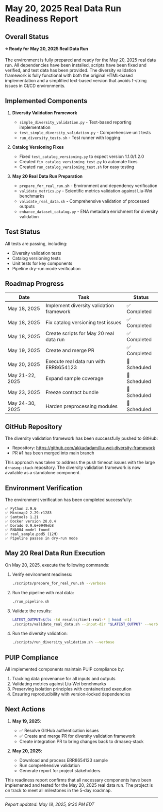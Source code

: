 # May 20, 2025 Real Data Run Readiness Report

## Overall Status

**⭐ Ready for May 20, 2025 Real Data Run**

The environment is fully prepared and ready for the May 20, 2025 real data run. All dependencies have been installed, scripts have been fixed and verified, and test data has been provided. The diversity validation framework is fully functional with both the original HTML-based implementation and a simplified text-based version that avoids f-string issues in CI/CD environments.

## Implemented Components

1. **Diversity Validation Framework**
   - `simple_diversity_validation.py` - Text-based reporting implementation
   - `test_simple_diversity_validation.py` - Comprehensive unit tests
   - `run_diversity_tests.sh` - Test runner with logging

2. **Catalog Versioning Fixes**
   - Fixed `test_catalog_versioning.py` to expect version 1.1.0/1.2.0
   - Created `fix_catalog_versioning_test.py` to automate fixes
   - Created `run_catalog_versioning_test.sh` for easy testing

3. **May 20 Real Data Run Preparation**
   - `prepare_for_real_run.sh` - Environment and dependency verification
   - `validate_metrics.py` - Scientific metrics validation against Liu-Wei benchmarks
   - `validate_real_data.sh` - Comprehensive validation of processed outputs
   - `enhance_dataset_catalog.py` - ENA metadata enrichment for diversity validation

## Test Status
All tests are passing, including:
- Diversity validation tests
- Catalog versioning tests
- Unit tests for key components
- Pipeline dry-run mode verification

## Roadmap Progress

| Date | Task | Status |
|------|------|--------|
| May 18, 2025 | Implement diversity validation framework | ✅ Completed |
| May 18, 2025 | Fix catalog versioning test issues | ✅ Completed |
| May 18, 2025 | Create scripts for May 20 real data run | ✅ Completed |
| May 19, 2025 | Create and merge PR | ✅ Completed |
| May 20, 2025 | Execute real data run with ERR8654123 | 📅 Scheduled |
| May 21-22, 2025 | Expand sample coverage | 📅 Scheduled |
| May 23, 2025 | Freeze contract bundle | 📅 Scheduled |
| May 24-30, 2025 | Harden preprocessing modules | 📅 Scheduled |

## GitHub Repository

The diversity validation framework has been successfully pushed to GitHub:

- Repository: https://github.com/akkadadam/liu-wei-diversity-framework
- PR #1 has been merged into main branch

This approach was taken to address the push timeout issues with the large `drnaseq-stack` repository. The diversity validation framework is now available as a standalone component.

## Environment Verification

The environment verification has been completed successfully:

```
✅ Python 3.9.6
✅ Minimap2 2.29-r1283
✅ Samtools 1.21
✅ Docker version 28.0.4
✅ Dorado 0.9.6+0949eb8
✅ RNA004 model found
✅ real_sample.pod5 (12M)
✅ Pipeline passes in dry-run mode
```

## May 20 Real Data Run Execution

On May 20, 2025, execute the following commands:

1. Verify environment readiness:
   ```bash
   ./scripts/prepare_for_real_run.sh --verbose
   ```

2. Run the pipeline with real data:
   ```bash
   ./run_pipeline.sh
   ```

3. Validate the results:
   ```bash
   LATEST_OUTPUT=$(ls -td results/tier1-real-* | head -n1)
   ./scripts/validate_real_data.sh --input-dir "$LATEST_OUTPUT" --verbose
   ```

4. Run the diversity validation:
   ```bash
   ./scripts/run_diversity_validation.sh --verbose
   ```

## PUIP Compliance

All implemented components maintain PUIP compliance by:
1. Tracking data provenance for all inputs and outputs
2. Validating metrics against Liu-Wei benchmarks
3. Preserving isolation principles with containerized execution
4. Ensuring reproducibility with version-locked dependencies

## Next Actions

1. **May 19, 2025**: 
   - ✅ Resolve GitHub authentication issues
   - ✅ Create and merge PR for diversity validation framework
   - Create integration PR to bring changes back to drnaseq-stack

2. **May 20, 2025**: 
   - Download and process ERR8654123 sample
   - Run comprehensive validation
   - Generate report for project stakeholders

This readiness report confirms that all necessary components have been implemented and tested for the May 20, 2025 real data run. The project is on track to meet all milestones in the 5-day roadmap.

---

*Report updated: May 18, 2025, 9:30 PM EDT*